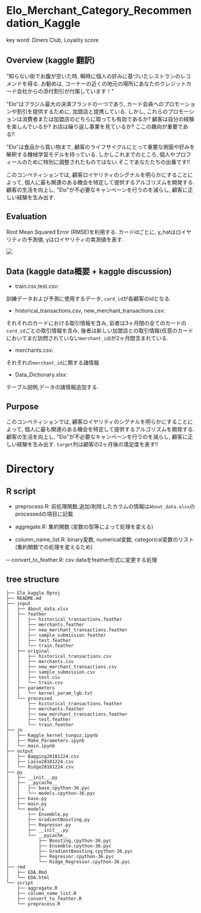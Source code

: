 # Elo_Merchant_Category_Recommendation_Kaggle

key word: Diners Club, Loyality score

## Overview (kaggle 翻訳)

"知らない街でお腹が空いた時, 瞬時に個人の好みに基づいたレストランのレコメンドを得る. お勧めは, コーナーの近くの地元の場所にあなたのクレジットカード会社からの添付割引が付属しています！"

"Elo"はブラジル最大の決済ブランドの一つであり, カード会員へのプロモーションや割引を提供するために, 加盟店と提携している. しかし, これらのプロモーションは消費者または加盟店のどちらに取っても有効であるか? 顧客は自分の経験を楽しんでいるか? お店は繰り返し事業を見ているか? ここの趣向が重要である!!

"Elo"は食品から買い物まで, 顧客のライフサイクルにとって重要な側面や好みを解釈する機械学習モデルを持っている. しかしこれまでのところ, 個人やプロフィールのために特別に調整されたものではない.そこであなたたちの出番です!!

このコンペティションでは, 顧客ロイヤリティのシグナルを明らかにすることによって, 個人に最も関連のある機会を特定して提供するアルゴリズムを開発する. 顧客の生活を向上し, "Elo"が不必要なキャンペーンを行うのを減らし, 顧客に正しい経験を生み出す.

## Evaluation

Root Mean Squared Error (RMSE)を利用する. カードidごとに, y_hatはロイヤリティの予測値, yはロイヤリティの実測値を表す.

<img src="https://latex.codecogs.com/gif.latex?\centering&space;\mbox{RMSE}&space;=&space;\sqrt{\frac{1}{n}\sum_{i=1}^n(y_i&space;-&space;\hat{y}_i)^2}"/>

## Data (kaggle data概要 + kaggle discussion)

- train.csv,test.csv:

訓練データおよび予測に使用するデータ, `card_id`が各顧客のidとなる.

- historical_transactions.csv, new_merchant_transactions.csv:

それそれのカードにおける取引情報を含み, 前者は3ヶ月間の全てのカードの`card_id`ごとの取引情報を含み, 後者は新しい加盟店との取引情報(任意のカードにおいてまだ訪問されていない`merchant_id`)が2ヶ月間含まれている.

- merchants.csv:

それぞれの`merchant_id`に関する諸情報

- Data_Dictionary.xlsx:

テーブル説明,データの諸情報追加する.

## Purpose

このコンペティションでは, 顧客ロイヤリティのシグナルを明らかにすることによって, 個人に最も関連のある機会を特定して提供するアルゴリズムを開発する. 顧客の生活を向上し, "Elo"が不必要なキャンペーンを行うのを減らし, 顧客に正しい経験を生み出す. `target`列は顧客の2ヶ月後の満足度を表す!!

# Directory

## R script

- preprocess.R: 前処理関数,追加/削除したカラムの情報は`About_data.xlsx`のprocessedの項目に記載

- aggregate.R: 集約関数 (変数の型等によって処理を変える)

- column_name_list.R: binary変数, numerical変数, categorical変数のリスト (集約関数での処理を変えるため)

─ convert_to_feather.R: csv dataをfeather形式に変更する処理

## tree structure

```
├── Elo_kaggle.Rproj
├── README.md
├── input
│   ├── About_data.xlsx
│   ├── feather
│   │   ├── historical_transactions.feather
│   │   ├── merchants.feather
│   │   ├── new_merchant_transactions.feather
│   │   ├── sample_submission.feather
│   │   ├── test.feather
│   │   └── train.feather
│   ├── original
│   │   ├── historical_transactions.csv
│   │   ├── merchants.csv
│   │   ├── new_merchant_transactions.csv
│   │   ├── sample_submission.csv
│   │   ├── test.csv
│   │   └── train.csv
│   ├── parameters
│   │   └── kernel_param_lgb.txt
│   └── processed
│       ├── historical_transactions.feather
│       ├── merchants.feather
│       ├── new_merchant_transactions.feather
│       ├── test.feather
│       └── train.feather
├── jn
│   ├── Kaggle_kernel_tunguz.ipynb
│   ├── Make_Parameters.ipynb
│   └── main.ipynb
├── output
│   ├── Bagging20181224.csv
│   ├── Lasso20181224.csv
│   └── Ridge20181224.csv
├── py
│   ├── __init__.py
│   ├── __pycache__
│   │   ├── base.cpython-36.pyc
│   │   └── models.cpython-36.pyc
│   ├── base.py
│   ├── main.py
│   └── models
│       ├── Ensemble.py
│       ├── GradientBoosting.py
│       ├── Regressor.py
│       ├── __init__.py
│       └── __pycache__
│           ├── Boosting.cpython-36.pyc
│           ├── Ensemble.cpython-36.pyc
│           ├── GradientBoosting.cpython-36.pyc
│           ├── Regressor.cpython-36.pyc
│           └── Ridge_Regressor.cpython-36.pyc
├── rmd
│   ├── EDA.Rmd
│   └── EDA.html
└── script
    ├── aggregate.R
    ├── column_name_list.R
    ├── convert_to_feather.R
    └── preprocess.R
```

